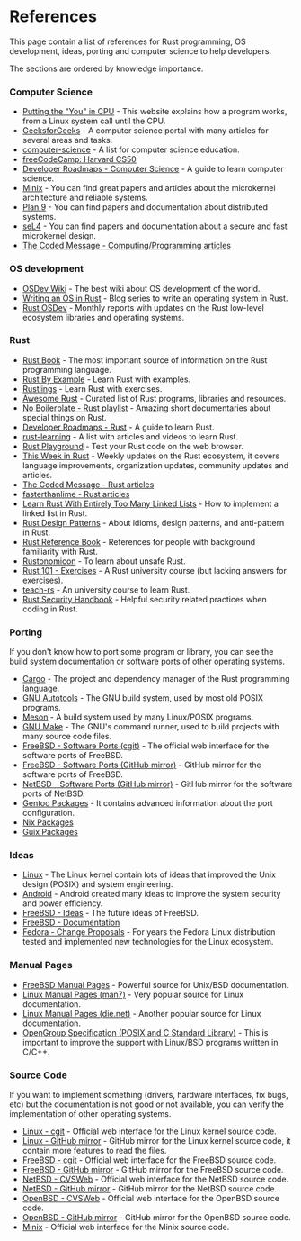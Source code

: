 # References

This page contain a list of references for Rust programming, OS development, ideas, porting and computer science to help developers.

The sections are ordered by knowledge importance.

### Computer Science

- [Putting the "You" in CPU](https://cpu.land/) - This website explains how a program works, from a Linux system call until the CPU.
- [GeeksforGeeks](https://www.geeksforgeeks.org/) - A computer science portal with many articles for several areas and tasks.
- [computer-science](https://github.com/ossu/computer-science) - A list for computer science education.
- [freeCodeCamp: Harvard CS50](https://www.youtube.com/watch?v=8mAITcNt710)
- [Developer Roadmaps - Computer Science](https://roadmap.sh/computer-science) - A guide to learn computer science.
- [Minix](https://minix3.org/) - You can find great papers and articles about the microkernel architecture and reliable systems.
- [Plan 9](https://plan9.io/plan9/) - You can find papers and documentation about distributed systems.
- [seL4](https://sel4.systems/) - You can find papers and documentation about a secure and fast microkernel design.
- [The Coded Message - Computing/Programming articles](https://www.thecodedmessage.com/tags/computers)

### OS development

- [OSDev Wiki](https://wiki.osdev.org/Expanded_Main_Page) - The best wiki about OS development of the world.
- [Writing an OS in Rust](https://os.phil-opp.com/) - Blog series to write an operating system in Rust.
- [Rust OSDev](https://rust-osdev.com/) - Monthly reports with updates on the Rust low-level ecosystem libraries and operating systems.

### Rust

- [Rust Book](https://doc.rust-lang.org/stable/book/) - The most important source of information on the Rust programming language.
- [Rust By Example](https://doc.rust-lang.org/stable/rust-by-example/) - Learn Rust with examples.
- [Rustlings](https://github.com/rust-lang/rustlings) - Learn Rust with exercises.
- [Awesome Rust](https://github.com/rust-unofficial/awesome-rust) - Curated list of Rust programs, libraries and resources.
- [No Boilerplate - Rust playlist](https://www.youtube.com/playlist?list=PLZaoyhMXgBzoM9bfb5pyUOT3zjnaDdSEP) - Amazing short documentaries about special things on Rust.
- [Developer Roadmaps - Rust](https://roadmap.sh/rust) - A guide to learn Rust.
- [rust-learning](https://github.com/ctjhoa/rust-learning) - A list with articles and videos to learn Rust.
- [Rust Playground](https://play.rust-lang.org/) - Test your Rust code on the web browser.
- [This Week in Rust](https://this-week-in-rust.org/) - Weekly updates on the Rust ecosystem, it covers language improvements, organization updates, community updates and articles.
- [The Coded Message - Rust articles](https://www.thecodedmessage.com/tags/rust/)
- [fasterthanlime - Rust articles](https://fasterthanli.me/tags/rust)
- [Learn Rust With Entirely Too Many Linked Lists](https://rust-unofficial.github.io/too-many-lists/) - How to implement a linked list in Rust.
- [Rust Design Patterns](https://rust-unofficial.github.io/patterns/intro.html) - About idioms, design patterns, and anti-pattern in Rust.
- [Rust Reference Book](https://doc.rust-lang.org/reference/index.html) - References for people with background familiarity with Rust.
- [Rustonomicon](https://doc.rust-lang.org/nomicon/) - To learn about unsafe Rust.
- [Rust 101 - Exercises](https://101-rs.tweede.golf/) - A Rust university course (but lacking answers for exercises).
- [teach-rs](https://teach-rs.tweede.golf/) - An university course to learn Rust.
- [Rust Security Handbook](https://yevh.github.io/rust-security-handbook/) - Helpful security related practices when coding in Rust.

### Porting

If you don't know how to port some program or library, you can see the build system documentation or software ports of other operating systems.

- [Cargo](https://doc.rust-lang.org/cargo/) - The project and dependency manager of the Rust programming language.
- [GNU Autotools](https://www.gnu.org/software/automake/) - The GNU build system, used by most old POSIX programs.
- [Meson](https://mesonbuild.com/) - A build system used by many Linux/POSIX programs.
- [GNU Make](https://www.gnu.org/software/make/) - The GNU's command runner, used to build projects with many source code files.
- [FreeBSD - Software Ports (cgit)](https://cgit.freebsd.org/ports/) - The official web interface for the software ports of FreeBSD.
- [FreeBSD - Software Ports (GitHub mirror)](https://github.com/freebsd/freebsd-ports) - GitHub mirror for the software ports of FreeBSD.
- [NetBSD - Software Ports (GitHub mirror)](https://github.com/NetBSD/pkgsrc) - GitHub mirror for the software ports of NetBSD.
- [Gentoo Packages](https://packages.gentoo.org/) - It contains advanced information about the port configuration.
- [Nix Packages](https://github.com/NixOS/nixpkgs)
- [Guix Packages](https://git.savannah.gnu.org/cgit/guix.git)

### Ideas

- [Linux](https://www.kernel.org/) - The Linux kernel contain lots of ideas that improved the Unix design (POSIX) and system engineering.
- [Android](https://developer.android.com/) - Android created many ideas to improve the system security and power efficiency.
- [FreeBSD - Ideas](https://wiki.freebsd.org/IdeasPage) - The future ideas of FreeBSD.
- [FreeBSD - Documentation](https://docs.freebsd.org/en/)
- [Fedora - Change Proposals](https://fedoraproject.org/wiki/Changes) - For years the Fedora Linux distribution tested and implemented new technologies for the Linux ecosystem.

### Manual Pages

- [FreeBSD Manual Pages](https://man.freebsd.org/cgi/man.cgi) - Powerful source for Unix/BSD documentation.
- [Linux Manual Pages (man7)](https://www.man7.org/linux/man-pages/) - Very popular source for Linux documentation.
- [Linux Manual Pages (die.net)](https://linux.die.net/man/) - Another popular source for Linux documentation.
- [OpenGroup Specification (POSIX and C Standard Library)](https://pubs.opengroup.org/onlinepubs/9699919799/basedefs/contents.html) - This is important to improve the support with Linux/BSD programs written in C/C++.

### Source Code

If you want to implement something (drivers, hardware interfaces, fix bugs, etc) but the documentation is not good or not available, you can verify the implementation of other operating systems.

- [Linux - cgit](https://git.kernel.org/) - Official web interface for the Linux kernel source code.
- [Linux - GitHub mirror](https://github.com/torvalds/linux) - GitHub mirror for the Linux kernel source code, it contain more features to read the files.
- [FreeBSD - cgit](https://cgit.freebsd.org/) - Official web interface for the FreeBSD source code.
- [FreeBSD - GitHub mirror](https://github.com/freebsd/freebsd-src) - GitHub mirror for the FreeBSD source code.
- [NetBSD - CVSWeb](http://cvsweb.netbsd.org/) - Official web interface for the NetBSD source code.
- [NetBSD - GitHub mirror](https://github.com/NetBSD/src) - GitHub mirror for the NetBSD source code.
- [OpenBSD - CVSWeb](https://cvsweb.openbsd.org/) - Official web interface for the OpenBSD source code.
- [OpenBSD - GitHub mirror](https://github.com/openbsd/src) - GitHub mirror for the OpenBSD source code.
- [Minix](https://git.minix3.org/index.cgi?p=minix.git) - Official web interface for the Minix source code.
